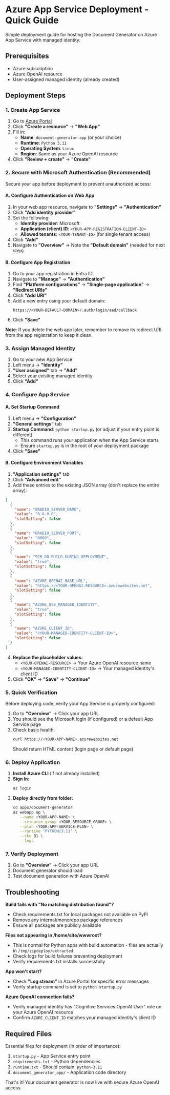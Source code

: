 # Azure App Service Deployment - Quick Guide

Simple deployment guide for hosting the Document Generator on Azure App Service with managed identity.

## Prerequisites

- Azure subscription
- Azure OpenAI resource
- User-assigned managed identity (already created)

## Deployment Steps

### 1. Create App Service

1. Go to [Azure Portal](https://portal.azure.com)
2. Click **"Create a resource"** → **"Web App"**
3. Fill in:
   - **Name**: `document-generator-app` (or your choice)
   - **Runtime**: `Python 3.11`
   - **Operating System**: `Linux`
   - **Region**: Same as your Azure OpenAI resource
4. Click **"Review + create"** → **"Create"**

### 2. Secure with Microsoft Authentication (Recommended)

Secure your app before deployment to prevent unauthorized access:

#### A. Configure Authentication on Web App

1. In your web app resource, navigate to **"Settings"** → **"Authentication"**
2. Click **"Add identity provider"**
3. Set the following:
   - **Identity provider**: Microsoft
   - **Application (client) ID**: `<YOUR-APP-REGISTRATION-CLIENT-ID>`
   - **Allowed tenants**: `<YOUR-TENANT-ID>` (for single tenant access)
4. Click **"Add"**
5. Navigate to **"Overview"** → Note the **"Default domain"** (needed for next step)

#### B. Configure App Registration

1. Go to your app registration in Entra ID
2. Navigate to **"Manage"** → **"Authentication"**
3. Find **"Platform configurations"** → **"Single-page application"** → **"Redirect URIs"**
4. Click **"Add URI"**
5. Add a new entry using your default domain:
   ```
   https://<YOUR-DEFAULT-DOMAIN>/.auth/login/aad/callback
   ```
6. Click **"Save"**

**Note**: If you delete the web app later, remember to remove its redirect URI from the app registration to keep it clean.

### 3. Assign Managed Identity

1. Go to your new App Service
2. Left menu → **"Identity"**
3. **"User assigned"** tab → **"Add"**
4. Select your existing managed identity
5. Click **"Add"**

### 4. Configure App Service

#### A. Set Startup Command

1. Left menu → **"Configuration"**
2. **"General settings"** tab
3. **Startup Command**: `python startup.py` (or adjust if your entry point is different)
   - This command runs your application when the App Service starts
   - Ensure `startup.py` is in the root of your deployment package
4. Click **"Save"**

#### B. Configure Environment Variables

1. **"Application settings"** tab
2. Click **"Advanced edit"**
3. Add these entries to the existing JSON array (don't replace the entire array):

```json
[
  {
    "name": "GRADIO_SERVER_NAME",
    "value": "0.0.0.0",
    "slotSetting": false
  },
  {
    "name": "GRADIO_SERVER_PORT",
    "value": "8000",
    "slotSetting": false
  },
  {
    "name": "SCM_DO_BUILD_DURING_DEPLOYMENT",
    "value": "true",
    "slotSetting": false
  },
  {
    "name": "AZURE_OPENAI_BASE_URL",
    "value": "https://<YOUR-OPENAI-RESOURCE>.azurewebsites.net",
    "slotSetting": false
  },
  {
    "name": "AZURE_USE_MANAGED_IDENTITY",
    "value": "true",
    "slotSetting": false
  },
  {
    "name": "AZURE_CLIENT_ID",
    "value": "<YOUR-MANAGED-IDENTITY-CLIENT-ID>",
    "slotSetting": false
  }
]
```

4. **Replace the placeholder values:**
   - `<YOUR-OPENAI-RESOURCE>` → Your Azure OpenAI resource name
   - `<YOUR-MANAGED-IDENTITY-CLIENT-ID>` → Your managed identity's client ID
5. Click **"OK"** → **"Save"** → **"Continue"**

### 5. Quick Verification

Before deploying code, verify your App Service is properly configured:

1. Go to **"Overview"** → Click your app URL
2. You should see the Microsoft login (if configured) or a default App Service page
3. Check basic health:
   ```bash
   curl https://<YOUR-APP-NAME>.azurewebsites.net
   ```
   Should return HTML content (login page or default page)

### 6. Deploy Application

1. **Install Azure CLI** (if not already installed)
2. **Sign In:**
   ```bash
   az login
   ```
3. **Deploy directly from folder:**
   ```bash
   cd apps/document-generator
   az webapp up \
      --name <YOUR-APP-NAME> \
      --resource-group <YOUR-RESOURCE-GROUP> \
      --plan <YOUR-APP-SERVICE-PLAN> \
      --runtime "PYTHON|3.11" \
      --sku B1 \
      --logs
   ```

### 7. Verify Deployment

1. Go to **"Overview"** → Click your app URL
2. Document generator should load
3. Test document generation with Azure OpenAI

## Troubleshooting

**Build fails with "No matching distribution found"?**

- Check requirements.txt for local packages not available on PyPI
- Remove any internal/monorepo package references
- Ensure all packages are publicly available

**Files not appearing in /home/site/wwwroot?**

- This is normal for Python apps with build automation - files are actually in `/tmp/zipdeploy/extracted`
- Check logs for build failures preventing deployment
- Verify requirements.txt installs successfully

**App won't start?**

- Check **"Log stream"** in Azure Portal for specific error messages
- Verify startup command is set to `python startup.py`

**Azure OpenAI connection fails?**

- Verify managed identity has "Cognitive Services OpenAI User" role on your Azure OpenAI resource
- Confirm `AZURE_CLIENT_ID` matches your managed identity's client ID

## Required Files

Essential files for deployment (in order of importance):

1. `startup.py` - App Service entry point
2. `requirements.txt` - Python dependencies
3. `runtime.txt` - Should contain: `python-3.11`
4. `document_generator_app/` - Application code directory

That's it! Your document generator is now live with secure Azure OpenAI access.
